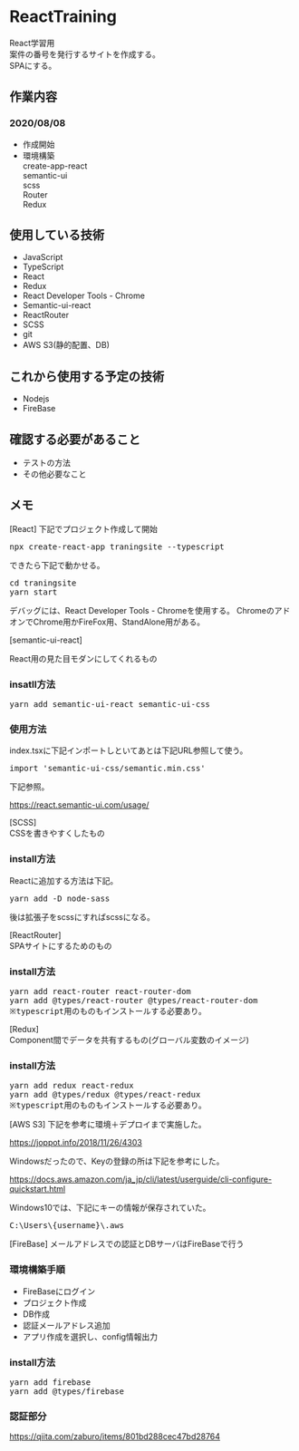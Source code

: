 # ReactTraining
React学習用  
案件の番号を発行するサイトを作成する。  
SPAにする。

## 作業内容
### 2020/08/08
- 作成開始
- 環境構築  
  create-app-react  
  semantic-ui  
  scss  
  Router    
  Redux  

## 使用している技術
- JavaScript
- TypeScript
- React
- Redux
- React Developer Tools - Chrome
- Semantic-ui-react
- ReactRouter
- SCSS
- git
- AWS S3(静的配置、DB)

## これから使用する予定の技術
- Nodejs
- FireBase

## 確認する必要があること
- テストの方法
- その他必要なこと

## メモ
[React]
下記でプロジェクト作成して開始

<pre>
npx create-react-app traningsite --typescript
</pre>

できたら下記で動かせる。
<pre>
cd traningsite
yarn start
</pre>

デバッグには、React Developer Tools - Chromeを使用する。
ChromeのアドオンでChrome用かFireFox用、StandAlone用がある。


[semantic-ui-react]  

React用の見た目モダンにしてくれるもの  

### insatll方法
<pre>
yarn add semantic-ui-react semantic-ui-css
</pre>

### 使用方法
index.tsxに下記インポートしといてあとは下記URL参照して使う。

<pre>
import 'semantic-ui-css/semantic.min.css'
</pre>

下記参照。  

https://react.semantic-ui.com/usage/

[SCSS]  
CSSを書きやすくしたもの

### install方法
Reactに追加する方法は下記。
<pre>
yarn add -D node-sass
</pre>

後は拡張子をscssにすればscssになる。

[ReactRouter]  
SPAサイトにするためのもの

### install方法
<pre>
yarn add react-router react-router-dom
yarn add @types/react-router @types/react-router-dom
※typescript用のものもインストールする必要あり。
</pre>


[Redux]   
Component間でデータを共有するもの(グローバル変数のイメージ)

### install方法
<pre>
yarn add redux react-redux
yarn add @types/redux @types/react-redux
※typescript用のものもインストールする必要あり。
</pre>

[AWS S3]
下記を参考に環境＋デプロイまで実施した。

https://joppot.info/2018/11/26/4303

Windowsだったので、Keyの登録の所は下記を参考にした。

https://docs.aws.amazon.com/ja_jp/cli/latest/userguide/cli-configure-quickstart.html

Windows10では、下記にキーの情報が保存されていた。
<pre>
C:\Users\{username}\.aws
</pre>

[FireBase]
メールアドレスでの認証とDBサーバはFireBaseで行う

### 環境構築手順
- FireBaseにログイン
- プロジェクト作成
- DB作成
- 認証メールアドレス追加
- アプリ作成を選択し、config情報出力

### install方法
<pre>
yarn add firebase
yarn add @types/firebase
</pre>

### 認証部分

https://qiita.com/zaburo/items/801bd288cec47bd28764
